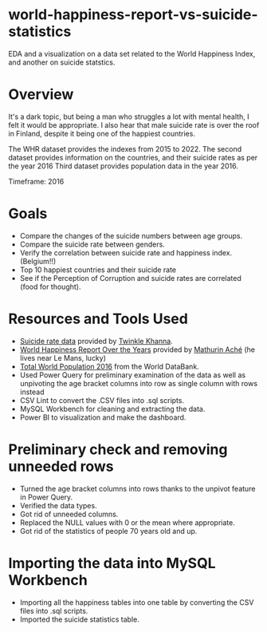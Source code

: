 # world-happiness-report-vs-suicide-statistics
 EDA and a visualization on a data set related to the World Happiness Index, and another on suicide statstics.

# Overview
It's a dark topic, but being a man who struggles a lot with mental health, I felt it would be appropriate. I also hear that male suicide rate is over the roof in Finland, despite it being one of the happiest countries.

The WHR dataset provides the indexes from 2015 to 2022.
The second dataset provides information on the countries, and their suicide rates as per the year 2016
Third dataset provides population data in the year 2016.

Timeframe: 2016


# Goals
- Compare the changes of the suicide numbers between age groups.
- Compare the suicide rate between genders.
- Verify the correlation between suicide rate and happiness index.(Belgium!!)
- Top 10 happiest countries and their suicide rate
- See if the Perception of Corruption and suicide rates are correlated (food for thought).


# Resources and Tools Used
- [Suicide rate data](https://www.kaggle.com/datasets/twinkle0705/mental-health-and-suicide-rates) provided by [Twinkle Khanna](https://www.kaggle.com/twinkle0705).
- [World Happiness Report Over the Years](https://www.kaggle.com/datasets/mathurinache/world-happiness-report) provided by [Mathurin Aché](https://www.kaggle.com/mathurinache) (he lives near Le Mans, lucky)
- [Total World Population 2016](https://data.worldbank.org/indicator/SP.POP.TOTL) from the World DataBank.
- Used Power Query for preliminary examination of the data as well as unpivoting the age bracket columns into row as single column with rows instead
- CSV Lint to convert the .CSV files into .sql scripts.
- MySQL Workbench for cleaning and extracting the data.
- Power BI to visualization and make the dashboard.

# Preliminary check and removing unneeded rows
- Turned the age bracket columns into rows thanks to the unpivot feature in Power Query.
- Verified the data types.
- Got rid of unneeded columns.
- Replaced the NULL values with 0 or the mean where appropriate.
- Got rid of the statistics of people 70 years old and up.


# Importing the data into MySQL Workbench
- Importing all the happiness tables into one table by converting the CSV files into .sql scripts.
- Imported the suicide statistics table.


